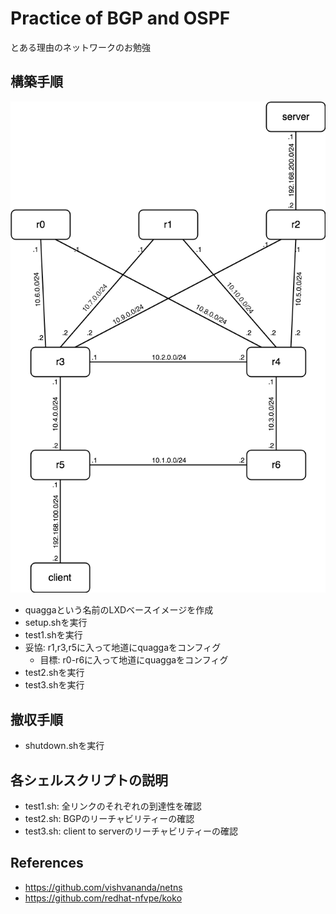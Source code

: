 
# Practice of BGP and OSPF

とある理由のネットワークのお勉強

## 構築手順

![](./topo.png)

- quaggaという名前のLXDベースイメージを作成
- setup.shを実行
- test1.shを実行
- 妥協: r1,r3,r5に入って地道にquaggaをコンフィグ
	- 目標: r0-r6に入って地道にquaggaをコンフィグ
- test2.shを実行
- test3.shを実行

## 撤収手順

- shutdown.shを実行

## 各シェルスクリプトの説明

- test1.sh: 全リンクのそれぞれの到達性を確認
- test2.sh: BGPのリーチャビリティーの確認
- test3.sh: client to serverのリーチャビリティーの確認

## References

- https://github.com/vishvananda/netns
- https://github.com/redhat-nfvpe/koko


